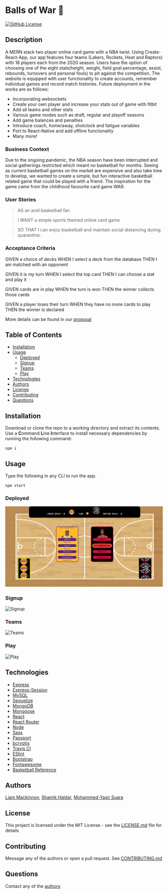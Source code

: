 # Balls of War :basketball:
[![GitHub License](https://img.shields.io/github/license/liam-mack/Balls-of-War)](https://opensource.org/licenses/MIT)

## Description
A MERN stack two player online card game with a NBA twist. Using Create-React-App, our app features four teams (Lakers, Rockets, Heat and Raptors) with 18 players each from the 2020 season. Users have the option of choosing one of the eight stats(height, weight, field goal percentage, assist, rebounds, turnovers and personal fouls) to pit against the competition. The website is equipped with user functionality to create accounts, remember individual games and record match histories. Future deployment in the works are as follows:
* Incorporating websockets
* Create your own player and increase your stats out of game with fitbit
* Add all teams and other stats
* Various game modes such as draft, regular and playoff seasons
* Add game balances and penalties
* Introduce coach, home/away, shotclock and fatigue variables
* Port to React-Native and add offline functionality
* Many more!

### Business Context
Due to the ongoing pandemic, the NBA season have been interrupted and social gatherings restricted which meant no basketball for months. Seeing as current basketball games on the market are expensive and also take time to develop, we wanted to create a simple, but fun interactive basketball related game that could be played with a friend. The inspiration for the game came from the childhood favourite card game WAR.

### User Stories
> AS an avid basketball fan


> I WANT a simple sports themed online card game


> SO THAT I can enjoy basketball and maintain social distancing during quarantine.

### Acceptance Criteria
GIVEN a choice of decks
WHEN I select a deck from the database
THEN I am matched with an opponent

GIVEN it is my turn
WHEN I select the top card
THEN I can choose a stat and play it

GIVEN cards are in play
WHEN the turn is won
THEN the winner collects those cards

GIVEN a player loses their turn
WHEN they have no more cards to play
THEN the winner is declared

More details can be found in our [proposal](https://docs.google.com/document/d/1BwLD8_vT9-0C1iab5XI0ZbSI9mZ77FO8_oEqO5aeio4/edit)


## Table of Contents
* [Installation](#Installation)
* [Usage](#Usage)
  * [Deployed](#Deployed)
  * [Signup](#Signup)
  * [Teams](#Teams)
  * [Play](#Play)
* [Technologies](#Technologies)
* [Authors](#Authors)
* [License](#License)
* [Contributing](#Contributing)
* [Questions](#Questions)

## Installation
Download or clone the repo to a working directory and extract its contents. Use a **C**ommand **L**ine **I**nterface to install necessary dependencies by running the following command:
```
npm i
```
## Usage 
Type the following in any CLI to run the app. 
```
npm start
```
### Deployed
![Deployed](images/Deployed.png)


### Signup
![Signup](images/Signup.gif)


### Teams
![Teams](images/Teams.gif)


### Play
![Play](images/Play.gif)


## Technologies
* [Express](https://expressjs.com/)
* [Express-Session](https://github.com/expressjs/session)
* [MySQL](https://www.mysql.com/)
* [Sequelize](https://sequelize.org/)
* [MongoDB](https://www.mongodb.com/)
* [Mongoose](https://mongoosejs.com/)
* [React](https://reactjs.org/)
* [React Router](https://reactrouter.com/)
* [Node](https://nodejs.org/en/)
* [Sass](https://github.com/sass/node-sass)
* [Passport](http://www.passportjs.org/)
* [bcryptjs](https://github.com/dcodeIO/bcrypt.js#readme)
* [Travis CI](https://travis-ci.com/)
* [ESlint](https://eslint.org/)
* [Bootstrap](https://getbootstrap.com/)
* [Fontawesome](https://fontawesome.com/)
* [Basketball Reference](https://www.basketball-reference.com/)

## Authors
[Liam Mackinnon](https://github.com/liam-mack), [Shamik Haldar](https://github.com/shamik05), [Mohammed-Yasir Suara](https://github.com/mohammedyasirsuara)

## License 
This project is licensed under the MIT License - see the [LICENSE.md](LICENSE.md) file for details
## Contributing
Message any of the authors or open a pull request. See [CONTRIBUTING.md](Contributing.md)
## Questions
Contact any of the [authors](#Authors)